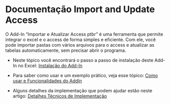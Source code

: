 # Documentação Import and Update Access

O Add-In “Importar e Atualizar Access ptbr” é uma ferramenta que permite integrar o excel e o access de forma simples e eficiente. Com ele, você pode importar pastas com vários arquivos para o access e atualizar as tabelas automaticamente, sem precisar abrir o programa.

- Neste tópico você encontrará o passo a passo de instalação deste Add-In no Excel:
[Instalação do Add-In](https://github.com/ViniPMartins/AddIn-Import-and_Update_Access/blob/main/doc_/Instalacao_do_AddIn.md)

- Para saber como usar e um exemplo prático, veja esse tópico:
[Como usar e Funcionalidades do AddIn](https://github.com/ViniPMartins/AddIn-Import-and_Update_Access/blob/main/doc_/Como_usar_e_Funcionalidades_do_AddIn.md)

- Alguns detalhes da implementação que podem ajudar estão neste artigo:
[Detalhes Técnicos de Implementação](https://github.com/ViniPMartins/AddIn-Import-and_Update_Access/blob/main/doc_/Detalhes_Tecnicos_de_Implementacao.md)
